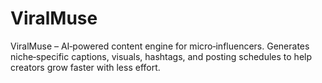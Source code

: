 # ViralMuse
ViralMuse – AI‑powered content engine for micro‑influencers. Generates niche‑specific captions, visuals, hashtags, and posting schedules to help creators grow faster with less effort.
